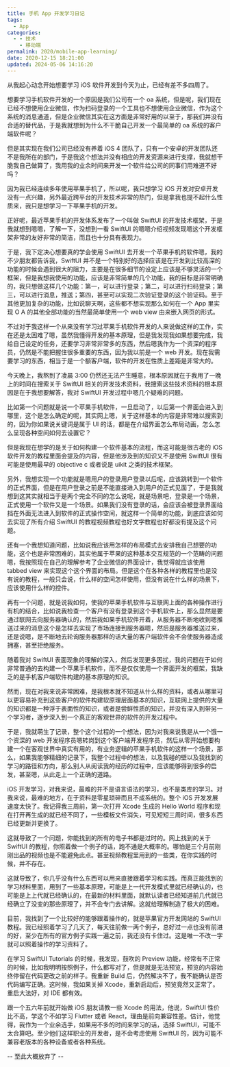 ```yaml
---
title: 手机 App 开发学习日记
tags:
  - App
categories:
  - - 技术
    - 移动端
permalink: 2020/mobile-app-learning/
date: 2020-12-15 18:21:00
updated: 2024-05-06 14:16:20
---
```

从我起心动念开始想要学习 iOS 软件开发到今天为止，已经有差不多四周了。

想要学习手机软件开发的一个原因是我们公司有一个 oa 系统，但是呢，我们现在已经不想使用企业微信，作为扫码登录的一个工具也不想使用企业微信，作为这个系统的消息通道，但是企业微信其实在这方面是非常好用的以至于，那我们并没有合适的替代品，于是我就想到为什么不干脆自己开发一个最简单的 oa 系统的客户端软件呢？

但是其实现在我们公司已经没有养着 iOS 4 团队了，只有一个安卓的开发团队还不是我所在的部门，于是我这个想法并没有相应的开发资源来进行支撑，我就想干脆我自己做算了，我用我的业余时间来开发一个软件给公司的同事们用难道不好吗？

因为我已经连续多年使用苹果手机了，所以呢，我只想学习 iOS 开发对安卓开发没有一点兴趣，另外最近跨平台的开发技术非常的热门，但是拿我也提不起什么性质来，我只是想学习一下苹果手机的开发。

正好呢，最近苹果手机的开发体系发布了一个叫做 SwiftUI 的开发技术框架，于是我就想到嗯嗯，了解一下，没想到一看 SwiftUI 的嗯嗯介绍视频发现嗯这个开发框架非常的友好非常的简洁，而且也十分具有表现力。

于是，我下定决心想要真的学会使用 SwiftUI 去开发一个苹果手机的软件嗯，我的不少朋友都告诉我，SwiftUI 并不是一个特别好的选择应该是在开发到比较高深的功能的时候会遇到很大的阻力，主要是在很多细节的设定上应该是不够灵活的一个框架，但是我想我使用的功能，应该是非常简单的几个功能，我的目标是非常明确的，我只想做这样几个功能：第一，可以进行登录；第二，可以进行扫码登录；第三，可以进行消息，推送；第四，甚至可以实现二次验证登录的这个验证码。至于其他更加复杂的功能，比如说聊天啊，这些都不想实现那么如何在一个 App 里实现 O A 的其他全部功能的当然最简单使用一个 web view 由来嵌入网页的形式。

不过对于我这样一个从来没有学习过苹果手机软件开发的人来说做这样的工作，实在还是太困难了嗯，虽然我懂得开发的基本原理，但是我发现我如果想要完成，我给自己设定的任务，还要学习非常非常多的东西，然后嗯我作为一个资深的程序员，仍然是不能把握住很多重要的东西，因为我以前是一个 web 开发。现在我需要学习的东西，相当于是一个额客户端，软件的开发在性质上差距是非常大的。

今天晚上，我熬到了凌晨 3:00 仍然还无法产生睡意，根本原因就在于我用了一晚上的时间在搜索关于 SwiftUI 相关的开发技术资料，我搜索这些技术资料的根本原因是在于我想要解答，我对 SwiftUI 开发过程中嗯几个疑难的问题。

比如第一个问题就是说一个苹果手机软件，一旦启动了，以后第一个界面会进入到哪里，这个是怎么确定的呢，其实网上嗯，关于这样基本的内容是非常难以搜索到的，因为你如果说关键词是属于 UI 的话，都是在介绍界面怎么布局动画，怎么怎么呈现各种空间如何去设置它？

但是我现在想学的是关于如何构建一个软件基本的流程，而这可能是很古老的 iOS 软件开发的教程里面会提及的内容，但是他涉及到的知识又不是使用 SwiftUI 很有可能是使用最早的 objective c 或者说是 uikit 之类的技术框架。

另外，我想实现一个功能就是嗯用户的登录用户登录以后呢，应该跳转到一个软件的正式界面，但是在用户登录之前是不能直接进入到用户的正式见面了，于是我就想到这其实就相当于是两个完全不同的怎么说呢，就是场景吧，登录是一个场景，正式使用一个软件又是一个场景。如果我们没有登录的话，会应该会被登录界面给挡在外面无法进入到软件的正式操作空间，就这样一个简单的功能，到底应该如何去实现了所有介绍 SwiftUI 的教程视频教程也好文字教程也好都没有提及这个问题。

还有一个我想知道问题，比如说我应该用怎样的布局模式去安排我自己想要的功能，这个也是非常困难的，其实他属于苹果的这种基本交互规范的一个范畴的问题嗯，我按照现在自己的理解参考了企业微信的界面设计，我觉得就应该使用 tabbed view 来实现这个这个界面的布局。但是这个在各种各样的教程里也是没有说的教程，一般只会说，什么样的空间怎样使用，但没有说在什么样的场景下，应该使用什么样的控件。

再有一个问题，就是说我如何，使我的苹果手机软件与互联网上面的各种操作进行有机的结合，比如说我检查一个客户有没有登录到这个手机软件上，那么显然是要通过联网去向服务器确认的，然后我如果手机软件开着，从服务器不断地收到嗯推送过来的消息这个是怎样去实现了市场连接到服务器嗯，然后是服务器推送过来，还是说嗯，是不断地去轮询服务器那样的话大量的客户端软件会不会使服务器造成拥塞，甚至拒绝服务。

随着我对 SwiftUI 表面现象的理解的深入，然后发现更多困扰，我的问题在于如何非常普通的去构建一个苹果手机软件，而不是仅仅使用一个界面开发的框架，我缺乏的是手机客户端软件构建的基本原理的知识。

然而，现在对我来说非常困难，是我根本就不知道从什么样的资料，或者从哪里可以更容易补充到这些客户的软件构建软原理层面基本的知识，互联网上提供的大量的知识都是一种浮于表面性的知识，或者是尝鲜性质的知识，并没有深入到带另一个学习者，逐步深入到一个真正的客观世界的软件的开发过程中。

于是，我就萌生了记录，整个这个过程的一个想法，因为对我来说我是从一个饿一个资深的 web 开发程序员嗯转岗到这个客户端开发程序员，然后从零开始想要构建一个在客观世界中真实有用的，有业务逻辑的苹果手机软件的这样一个场景，那么，如果我能够精细的记录下，我整个过程中的想法，以及我碰的壁以及我找到的学习的路径和方向，那么别人从阅读我的经历的过程中，应该能够得到很多的启发，甚至嗯，从此走上一个正确的道路。

iOS 开发学习，对我来说，最难的并不是语言语法的学习，也不是类库的学习。对我来说，最难的地方，在于资料是零星琐碎而且不成系统的。整个 iOS 开发发展速度太快了。我记得我三周前，第一次打开 Xcode 生成的 Hello World 程序和现在打开再生成的就已经不同了，一些模板文件消失，可见短短三周时间，很多东西已经更新并更换了。

这就导致了一个问题，你能找到的所有的电子书都是过时的。网上找到的关于 SwiftUI 的教程，你照着做一个例子的话，跑不通是大概率的。哪怕是三个月前刚刚出品的视频也是不能避免此点。甚至视频教程里用到的一些类，在你实践的时候，并不存在。

这就导致了，你几乎没有什么东西可以用来直接跟着学习和实践。而真正能找到的学习材料里面，用到了一些基本原理，可能是上一代开发模式里就已经确认的，也可能是上上代就已经确认的，在最新的材料里面，就默认读者已经知道前几代就已经确立了没变的那些原理了，并不会专门去讲解。这就给理解制造了极大的困难。

目前，我找到了一个比较好的能够跟着操作的，就是苹果官方开发网站的 SwiftUI 教程。我已经照着学习了几天了，每天往前做一两个例子，总好过一点也没有前进的好，至少在所有的官方例子实践一遍之前，我还没有卡住过。这是唯一不改一字就可以照着操作的学习资料了。

在学习 SwiftUI Tutorials 的时候，我发现，鼓吹的 Preview 功能，经常有不正常的时候，比如我明明按照例子，什么都写对了，但是就是无法预览，预览的内容始终停留在代码更改之前的样子。我重新 Build 后，仍然解决不了，我不能确认是否代码编写正确。这时候，我如果关掉 Xcode，重新启动后，预览竟然又正常了。重启大法好，对 IDE 都有效。

跟一个五六年前就开始做 iOS 朋友请教一些 Xcode 的用法，他说，SwiftUI 性价比不高，学这个不如学习 Flutter 或者 React，理由是前向兼容性差。估计，他觉得，我作为一个业余选手，如果用不多的时间来学习的话，选择 SwiftUI，可能不太合算吧。至少他们这样职业的开发者，是不会考虑使用 SwiftUI 的，因为可能不兼容老版本的各种设备或者各种系统。

-- 至此大概放弃了 --
